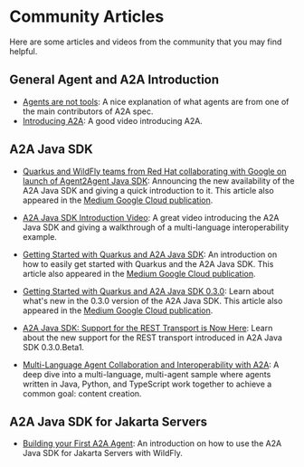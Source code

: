 # Community Articles

Here are some articles and videos from the community that you may find helpful.

## General Agent and A2A Introduction

*   [Agents are not tools](https://www.googlecloudcommunity.com/gc/Community-Blogs/Agents-are-not-tools/ba-p/922716): A nice explanation of what agents are from one of the main contributors of A2A spec.
*   [Introducing A2A](https://goo.gle/a2a-video): A good video introducing A2A.

## A2A Java SDK

*   [Quarkus and WildFly teams from Red Hat collaborating with Google on launch of Agent2Agent Java SDK](https://quarkus.io/blog/a2a-project-launches-java-sdk/): Announcing the new availability of the A2A Java SDK and giving a quick introduction to it. This article also appeared in the [Medium Google Cloud publication](https://medium.com/google-cloud/quarkus-and-wildfly-teams-from-red-hat-collaborating-with-google-on-launch-of-agent2agent-java-sdk-5f8cc64921cb).

*   [A2A Java SDK Introduction Video](https://www.youtube.com/watch?v=5CZzW-wvEQs): A great video introducing the A2A Java SDK and giving a walkthrough of a multi-language interoperability example.

*   [Getting Started with Quarkus and A2A Java SDK](https://quarkus.io/blog/quarkus-and-a2a-java-sdk/): An introduction on how to easily get started with Quarkus and the A2A Java SDK. This article also appeared in the [Medium Google Cloud publication](https://medium.com/google-cloud/getting-started-with-quarkus-and-the-a2a-java-sdk-c8b1529c8445).

*   [Getting Started with Quarkus and A2A Java SDK 0.3.0](https://quarkus.io/blog/quarkus-a2a-java-0-3-0-alpha-release/): Learn about what's new in the 0.3.0 version of the A2A Java SDK. This article also appeared in the [Medium Google Cloud publication](https://medium.com/google-cloud/getting-started-with-quarkus-and-a2a-java-sdk-0-3-0-c4e70620a805).

*   [A2A Java SDK: Support for the REST Transport is Now Here](https://medium.com/google-cloud/a2a-java-sdk-support-for-the-rest-transport-is-now-here-56c666060b32): Learn about the new support for the REST transport introduced in A2A Java SDK 0.3.0.Beta1.

*   [Multi-Language Agent Collaboration and Interoperability with A2A](https://medium.com/google-cloud/multi-language-agent-collaboration-and-interoperability-with-a2a-e5fe80b4962d): A deep dive into a multi-language, multi-agent sample where agents written in Java, Python, and TypeScript work together to achieve a common goal: content creation.

## A2A Java SDK for Jakarta Servers

*   [Building your First A2A Agent](https://www.wildfly.org/news/2025/08/07/Building-your-First-A2A-Agent/): An introduction on how to use the A2A Java SDK for Jakarta Servers with WildFly.


